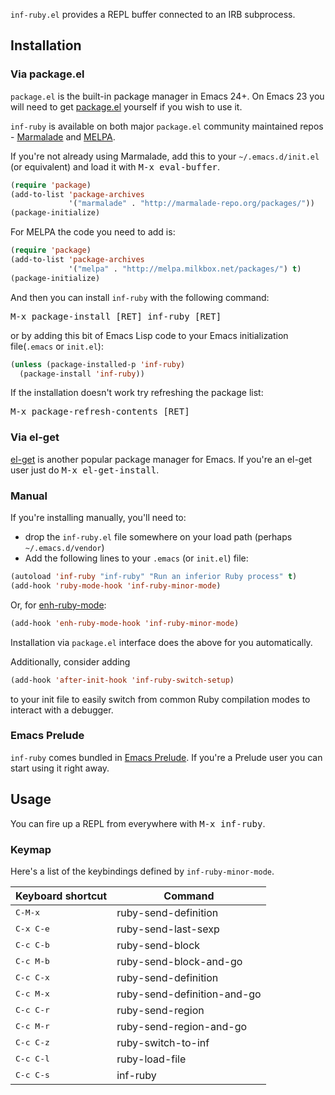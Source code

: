 `inf-ruby.el` provides a REPL buffer connected to an IRB subprocess.

## Installation

### Via package.el

`package.el` is the built-in package manager in Emacs 24+. On Emacs 23
you will need to get [package.el](http://bit.ly/pkg-el23) yourself if you wish to use it.

`inf-ruby` is available on both major `package.el` community
maintained repos -
[Marmalade](http://marmalade-repo.org/packages/inf-ruby) and
[MELPA](http://melpa.milkbox.net).

If you're not already using Marmalade, add this to your
`~/.emacs.d/init.el` (or equivalent) and load it with <kbd>M-x eval-buffer</kbd>.

```lisp
(require 'package)
(add-to-list 'package-archives
             '("marmalade" . "http://marmalade-repo.org/packages/"))
(package-initialize)
```

For MELPA the code you need to add is:

```lisp
(require 'package)
(add-to-list 'package-archives
             '("melpa" . "http://melpa.milkbox.net/packages/") t)
(package-initialize)
```

And then you can install `inf-ruby` with the following command:

<kbd>M-x package-install [RET] inf-ruby [RET]</kbd>

or by adding this bit of Emacs Lisp code to your Emacs initialization file(`.emacs` or `init.el`):

```lisp
(unless (package-installed-p 'inf-ruby)
  (package-install 'inf-ruby))
```

If the installation doesn't work try refreshing the package list:

<kbd>M-x package-refresh-contents [RET]</kbd>

### Via el-get

[el-get](https://github.com/dimitri/el-get) is another popular package manager for Emacs.
If you're an el-get user just do <kbd>M-x el-get-install</kbd>.

### Manual

If you're installing manually, you'll need to:

* drop the `inf-ruby.el` file somewhere on your load path (perhaps `~/.emacs.d/vendor`)
* Add the following lines to your `.emacs` (or `init.el`) file:

```lisp
(autoload 'inf-ruby "inf-ruby" "Run an inferior Ruby process" t)
(add-hook 'ruby-mode-hook 'inf-ruby-minor-mode)
```

Or, for [enh-ruby-mode](https://github.com/zenspider/enhanced-ruby-mode):

```lisp
(add-hook 'enh-ruby-mode-hook 'inf-ruby-minor-mode)
```

Installation via `package.el` interface does the above for you
automatically.

Additionally, consider adding

```lisp
(add-hook 'after-init-hook 'inf-ruby-switch-setup)
```

to your init file to easily switch from common Ruby compilation
modes to interact with a debugger.

### Emacs Prelude

`inf-ruby` comes bundled in
[Emacs Prelude](https://github.com/bbatsov/prelude). If you're a
Prelude user you can start using it right away.

## Usage

You can fire up a REPL from everywhere with <kbd>M-x inf-ruby</kbd>.

### Keymap

Here's a list of the keybindings defined by `inf-ruby-minor-mode`.

Keyboard shortcut                    | Command
-------------------------------------|-------------------------------
<kbd>C-M-x</kbd>                     | ruby-send-definition
<kbd>C-x C-e</kbd>                   | ruby-send-last-sexp
<kbd>C-c C-b</kbd>                   | ruby-send-block
<kbd>C-c M-b</kbd>                   | ruby-send-block-and-go
<kbd>C-c C-x</kbd>                   | ruby-send-definition
<kbd>C-c M-x</kbd>                   | ruby-send-definition-and-go
<kbd>C-c C-r</kbd>                   | ruby-send-region
<kbd>C-c M-r</kbd>                   | ruby-send-region-and-go
<kbd>C-c C-z</kdb>                   | ruby-switch-to-inf
<kbd>C-c C-l</kbd>                   | ruby-load-file
<kbd>C-c C-s</kbd>                   | inf-ruby
